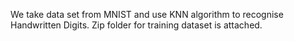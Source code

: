 We take data set from MNIST and use KNN algorithm to recognise Handwritten Digits.
Zip folder for training dataset is attached.
